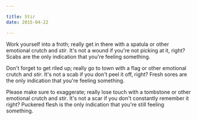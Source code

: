 ```yaml
---

title: Stir
date: 2015-04-22

---
```


Work yourself into a froth; really get in there with
a spatula or other emotional crutch and *stir*. It's
not a wound if you're not picking at it, right? Scabs
are the only indication that you're feeling something.

Don't forget to get riled up; really go to town with
a flag or other emotional crutch and *stir*. It's
not a scab if you don't peel it off, right? Fresh sores
are the only indication that you're feeling something.

Please make sure to exaggerate; really lose touch with
a tombstone or other emotional crutch and *stir*. It's
not a scar if you don't constantly remember it right? Puckered flesh
is the only indication that you're still feeling something.